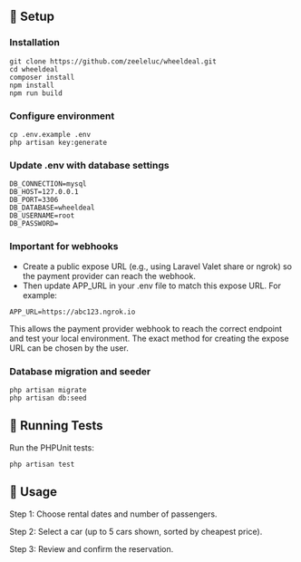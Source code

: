 ## 🚀 Setup

### Installation
```
git clone https://github.com/zeeleluc/wheeldeal.git
cd wheeldeal
composer install
npm install
npm run build
```

### Configure environment
```
cp .env.example .env
php artisan key:generate
```

### Update .env with database settings
```
DB_CONNECTION=mysql
DB_HOST=127.0.0.1
DB_PORT=3306
DB_DATABASE=wheeldeal
DB_USERNAME=root
DB_PASSWORD=
```

### Important for webhooks

- Create a public expose URL (e.g., using Laravel Valet share or ngrok) so the payment provider can reach the webhook.
- Then update APP_URL in your .env file to match this expose URL. For example:
```text
APP_URL=https://abc123.ngrok.io
```
This allows the payment provider webhook to reach the correct endpoint and test your local environment. The exact method for creating the expose URL can be chosen by the user.

### Database migration and seeder
```
php artisan migrate
php artisan db:seed
```

## 🧪 Running Tests

Run the PHPUnit tests:
```
php artisan test
```

## 📱 Usage

Step 1: Choose rental dates and number of passengers.

Step 2: Select a car (up to 5 cars shown, sorted by cheapest price).

Step 3: Review and confirm the reservation.